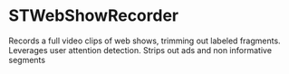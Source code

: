 # STWebShowRecorder
Records a full video clips of web shows, trimming out labeled fragments. Leverages user attention detection. Strips out ads and non informative segments


